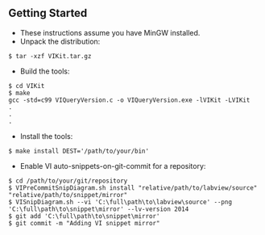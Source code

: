 Getting Started
---------------

* These instructions assume you have MinGW installed.
* Unpack the distribution:
```
$ tar -xzf VIKit.tar.gz
```
* Build the tools:
```
$ cd VIKit
$ make
gcc -std=c99 VIQueryVersion.c -o VIQueryVersion.exe -lVIKit -LVIKit
.
.
.
```
* Install the tools:
```
$ make install DEST='/path/to/your/bin'
```
* Enable VI auto-snippets-on-git-commit for a repository:
```
$ cd /path/to/your/git/repository
$ VIPreCommitSnipDiagram.sh install "relative/path/to/labview/source" "relative/path/to/snippet/mirror"
$ VISnipDiagram.sh --vi 'C:\full\path\to\labview\source' --png 'C:\full\path\to\snippet\mirror' --lv-version 2014
$ git add 'C:\full\path\to\snippet\mirror'
$ git commit -m "Adding VI snippet mirror"
```

